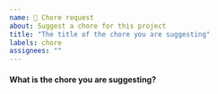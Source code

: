 ```yaml
---
name: 🧹 Chore request
about: Suggest a chore for this project
title: "The title of the chore you are suggesting"
labels: chore
assignees: ""
---
```


#### What is the chore you are suggesting?

<!-- Reminder: This is a public repo. Please do not include sensitive information. -->

<!-- What is a 'chore'?  A chore is any task related to project maintenance,
    that is notably not a feature, a bug fix, testing, or documentation.  E.g.:
    - Configuring ESLint
    - GitHub Actions, Workflows, and/or Pipelines
    - Setting up new tech for the project -->
